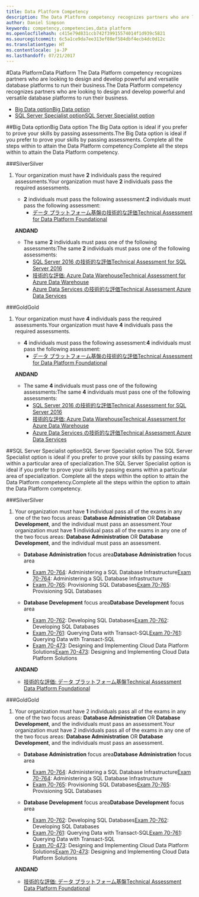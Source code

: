 ```yaml
---
title: Data Platform Competency
description: The Data Platform competency recognizes partners who are looking to design and develop powerful and versatile database platforms to run their business.
author: Daniel Simpson
keywords: competency,competencies,data platform
ms.openlocfilehash: c415e79d831ccb742f39915574014f1d939c5821
ms.sourcegitcommit: 6c5a1ce9da7ee313ef88ef584dbf4ecb4dc0d12c
ms.translationtype: HT
ms.contentlocale: ja-JP
ms.lasthandoff: 07/21/2017
---
```

#<a name="data-platform"></a><span data-ttu-id="69781-104">Data Platform</span><span class="sxs-lookup"><span data-stu-id="69781-104">Data Platform</span></span>
<span data-ttu-id="69781-105">The Data Platform competency recognizes partners who are looking to design and develop powerful and versatile database platforms to run their business.</span><span class="sxs-lookup"><span data-stu-id="69781-105">The Data Platform competency recognizes partners who are looking to design and develop powerful and versatile database platforms to run their business.</span></span>

- [<span data-ttu-id="69781-106">Big Data option</span><span class="sxs-lookup"><span data-stu-id="69781-106">Big Data option</span></span>](#big-data-option) 
- [<span data-ttu-id="69781-107">SQL Server Specialist option</span><span class="sxs-lookup"><span data-stu-id="69781-107">SQL Server Specialist option</span></span>](#sql-server-specialist-option)

##<a name="big-data-option"></a><span data-ttu-id="69781-108">Big Data option</span><span class="sxs-lookup"><span data-stu-id="69781-108">Big Data option</span></span>
<span data-ttu-id="69781-109">The Big Data option is ideal if you prefer to prove your skills by passing assessments.</span><span class="sxs-lookup"><span data-stu-id="69781-109">The Big Data option is ideal if you prefer to prove your skills by passing assessments.</span></span> <span data-ttu-id="69781-110">Complete all the steps within to attain the Data Platform competency.</span><span class="sxs-lookup"><span data-stu-id="69781-110">Complete all the steps within to attain the Data Platform competency.</span></span>

###<a name="silver"></a><span data-ttu-id="69781-111">Silver</span><span class="sxs-lookup"><span data-stu-id="69781-111">Silver</span></span>
1. <span data-ttu-id="69781-112">Your organization must have **2** individuals pass the required assessments.</span><span class="sxs-lookup"><span data-stu-id="69781-112">Your organization must have **2** individuals pass the required assessments.</span></span>

    - <span data-ttu-id="69781-113">**2** individuals must pass the following assessment:</span><span class="sxs-lookup"><span data-stu-id="69781-113">**2** individuals must pass the following assessment:</span></span>
        - [<span data-ttu-id="69781-114">データ プラットフォーム基盤の技術的な評価</span><span class="sxs-lookup"><span data-stu-id="69781-114">Technical Assessment for Data Platform Foundational</span></span>](https://partneruniversity.microsoft.com/?whr=uri:MicrosoftAccount&courseId=14354&scoId=nNGssUygB_8504778676)

    **<span data-ttu-id="69781-115">AND</span><span class="sxs-lookup"><span data-stu-id="69781-115">AND</span></span>**

    - <span data-ttu-id="69781-116">The same **2** individuals must pass one of the following assessments:</span><span class="sxs-lookup"><span data-stu-id="69781-116">The same **2** individuals must pass one of the following assessments:</span></span>
        - [<span data-ttu-id="69781-117">SQL Server 2016 の技術的な評価</span><span class="sxs-lookup"><span data-stu-id="69781-117">Technical Assessment for SQL Server 2016</span></span>](https://partneruniversity.microsoft.com/?whr=uri:MicrosoftAccount&courseId=14355&scoId=nzHk0hygB_7404778676)
        - [<span data-ttu-id="69781-118">技術的な評価: Azure Data Warehouse</span><span class="sxs-lookup"><span data-stu-id="69781-118">Technical Assessment for Azure Data Warehouse</span></span>](https://partneruniversity.microsoft.com/?whr=uri:MicrosoftAccount&courseId=17491&scoId=1yUZ01TnD_1606265419)
        - [<span data-ttu-id="69781-119">Azure Data Services の技術的な評価</span><span class="sxs-lookup"><span data-stu-id="69781-119">Technical Assessment Azure Data Services</span></span>](https://partneruniversity.microsoft.com/?whr=uri:MicrosoftAccount&courseId=17490&scoId=2h3AfWTnD_4706265419)

###<a name="gold"></a><span data-ttu-id="69781-120">Gold</span><span class="sxs-lookup"><span data-stu-id="69781-120">Gold</span></span>
1. <span data-ttu-id="69781-121">Your organization must have **4** individuals pass the required assessments.</span><span class="sxs-lookup"><span data-stu-id="69781-121">Your organization must have **4** individuals pass the required assessments.</span></span>

    - <span data-ttu-id="69781-122">**4** individuals must pass the following assessment:</span><span class="sxs-lookup"><span data-stu-id="69781-122">**4** individuals must pass the following assessment:</span></span>
        - [<span data-ttu-id="69781-123">データ プラットフォーム基盤の技術的な評価</span><span class="sxs-lookup"><span data-stu-id="69781-123">Technical Assessment for Data Platform Foundational</span></span>](https://partneruniversity.microsoft.com/?whr=uri:MicrosoftAccount&courseId=14354&scoId=nNGssUygB_8504778676)

    **<span data-ttu-id="69781-124">AND</span><span class="sxs-lookup"><span data-stu-id="69781-124">AND</span></span>**

    - <span data-ttu-id="69781-125">The same **4** individuals must pass one of the following assessments:</span><span class="sxs-lookup"><span data-stu-id="69781-125">The same **4** individuals must pass one of the following assessments:</span></span>
        - [<span data-ttu-id="69781-126">SQL Server 2016 の技術的な評価</span><span class="sxs-lookup"><span data-stu-id="69781-126">Technical Assessment for SQL Server 2016</span></span>](https://partneruniversity.microsoft.com/?whr=uri:MicrosoftAccount&courseId=14355&scoId=nzHk0hygB_7404778676)
        - [<span data-ttu-id="69781-127">技術的な評価: Azure Data Warehouse</span><span class="sxs-lookup"><span data-stu-id="69781-127">Technical Assessment for Azure Data Warehouse</span></span>](https://partneruniversity.microsoft.com/?whr=uri:MicrosoftAccount&courseId=17491&scoId=1yUZ01TnD_1606265419)
        - [<span data-ttu-id="69781-128">Azure Data Services の技術的な評価</span><span class="sxs-lookup"><span data-stu-id="69781-128">Technical Assessment Azure Data Services</span></span>](https://partneruniversity.microsoft.com/?whr=uri:MicrosoftAccount&courseId=17490&scoId=2h3AfWTnD_4706265419)

##<a name="sql-server-specialist-option"></a><span data-ttu-id="69781-129">SQL Server Specialist option</span><span class="sxs-lookup"><span data-stu-id="69781-129">SQL Server Specialist option</span></span>
<span data-ttu-id="69781-130">The SQL Server Specialist option is ideal if you prefer to prove your skills by passing exams within a particular area of specialization.</span><span class="sxs-lookup"><span data-stu-id="69781-130">The SQL Server Specialist option is ideal if you prefer to prove your skills by passing exams within a particular area of specialization.</span></span> <span data-ttu-id="69781-131">Complete all the steps within the option to attain the Data Platform competency.</span><span class="sxs-lookup"><span data-stu-id="69781-131">Complete all the steps within the option to attain the Data Platform competency.</span></span>

###<a name="silver"></a><span data-ttu-id="69781-132">Silver</span><span class="sxs-lookup"><span data-stu-id="69781-132">Silver</span></span>
1. <span data-ttu-id="69781-133">Your organization must have **1** individual pass all of the exams in any one of the two focus areas: **Database Administration** OR **Database Development**, and the individual must pass an assessment.</span><span class="sxs-lookup"><span data-stu-id="69781-133">Your organization must have **1** individual pass all of the exams in any one of the two focus areas: **Database Administration** OR **Database Development**, and the individual must pass an assessment.</span></span>

    - <span data-ttu-id="69781-134">**Database Administration** focus area</span><span class="sxs-lookup"><span data-stu-id="69781-134">**Database Administration** focus area</span></span>
        - <span data-ttu-id="69781-135">[Exam 70-764](https://www.microsoft.com/en-us/learning/exam-70-764.aspx): Administering a SQL Database Infrastructure</span><span class="sxs-lookup"><span data-stu-id="69781-135">[Exam 70-764](https://www.microsoft.com/en-us/learning/exam-70-764.aspx): Administering a SQL Database Infrastructure</span></span> 
        - <span data-ttu-id="69781-136">[Exam 70-765](https://www.microsoft.com/en-us/learning/exam-70-765.aspx): Provisioning SQL Databases</span><span class="sxs-lookup"><span data-stu-id="69781-136">[Exam 70-765](https://www.microsoft.com/en-us/learning/exam-70-765.aspx): Provisioning SQL Databases</span></span>

    - <span data-ttu-id="69781-137">**Database Development** focus area</span><span class="sxs-lookup"><span data-stu-id="69781-137">**Database Development** focus area</span></span>
        - <span data-ttu-id="69781-138">[Exam 70-762](https://www.microsoft.com/en-us/learning/exam-70-762.aspx): Developing SQL Databases</span><span class="sxs-lookup"><span data-stu-id="69781-138">[Exam 70-762](https://www.microsoft.com/en-us/learning/exam-70-762.aspx): Developing SQL Databases</span></span>
        - <span data-ttu-id="69781-139">[Exam 70-761](https://www.microsoft.com/en-us/learning/exam-70-761.aspx): Querying Data with Transact-SQL</span><span class="sxs-lookup"><span data-stu-id="69781-139">[Exam 70-761](https://www.microsoft.com/en-us/learning/exam-70-761.aspx): Querying Data with Transact-SQL</span></span>
        - <span data-ttu-id="69781-140">[Exam 70-473](https://www.microsoft.com/en-us/learning/exam-70-473.aspx): Designing and Implementing Cloud Data Platform Solutions</span><span class="sxs-lookup"><span data-stu-id="69781-140">[Exam 70-473](https://www.microsoft.com/en-us/learning/exam-70-473.aspx): Designing and Implementing Cloud Data Platform Solutions</span></span>

    **<span data-ttu-id="69781-141">AND</span><span class="sxs-lookup"><span data-stu-id="69781-141">AND</span></span>**

    - [<span data-ttu-id="69781-142">技術的な評価: データ プラットフォーム基盤</span><span class="sxs-lookup"><span data-stu-id="69781-142">Technical Assessment Data Platform Foundational</span></span>](https://partneruniversity.microsoft.com/?whr=uri:MicrosoftAccount&courseId=14354&scoId=nNGssUygB_8504778676)

###<a name="gold"></a><span data-ttu-id="69781-143">Gold</span><span class="sxs-lookup"><span data-stu-id="69781-143">Gold</span></span>
1. <span data-ttu-id="69781-144">Your organization must have 2 individuals pass all of the exams in any one of the two focus areas: **Database Administration** OR **Database Development**, and the individuals must pass an assessment.</span><span class="sxs-lookup"><span data-stu-id="69781-144">Your organization must have 2 individuals pass all of the exams in any one of the two focus areas: **Database Administration** OR **Database Development**, and the individuals must pass an assessment.</span></span>

    - <span data-ttu-id="69781-145">**Database Administration** focus area</span><span class="sxs-lookup"><span data-stu-id="69781-145">**Database Administration** focus area</span></span>
        - <span data-ttu-id="69781-146">[Exam 70-764](https://www.microsoft.com/en-us/learning/exam-70-764.aspx): Administering a SQL Database Infrastructure</span><span class="sxs-lookup"><span data-stu-id="69781-146">[Exam 70-764](https://www.microsoft.com/en-us/learning/exam-70-764.aspx): Administering a SQL Database Infrastructure</span></span> 
        - <span data-ttu-id="69781-147">[Exam 70-765](https://www.microsoft.com/en-us/learning/exam-70-765.aspx): Provisioning SQL Databases</span><span class="sxs-lookup"><span data-stu-id="69781-147">[Exam 70-765](https://www.microsoft.com/en-us/learning/exam-70-765.aspx): Provisioning SQL Databases</span></span>

    - <span data-ttu-id="69781-148">**Database Development** focus area</span><span class="sxs-lookup"><span data-stu-id="69781-148">**Database Development** focus area</span></span>
        - <span data-ttu-id="69781-149">[Exam 70-762](https://www.microsoft.com/en-us/learning/exam-70-762.aspx): Developing SQL Databases</span><span class="sxs-lookup"><span data-stu-id="69781-149">[Exam 70-762](https://www.microsoft.com/en-us/learning/exam-70-762.aspx): Developing SQL Databases</span></span>
        - <span data-ttu-id="69781-150">[Exam 70-761](https://www.microsoft.com/en-us/learning/exam-70-761.aspx): Querying Data with Transact-SQL</span><span class="sxs-lookup"><span data-stu-id="69781-150">[Exam 70-761](https://www.microsoft.com/en-us/learning/exam-70-761.aspx): Querying Data with Transact-SQL</span></span>
        - <span data-ttu-id="69781-151">[Exam 70-473](https://www.microsoft.com/en-us/learning/exam-70-473.aspx): Designing and Implementing Cloud Data Platform Solutions</span><span class="sxs-lookup"><span data-stu-id="69781-151">[Exam 70-473](https://www.microsoft.com/en-us/learning/exam-70-473.aspx): Designing and Implementing Cloud Data Platform Solutions</span></span>

    **<span data-ttu-id="69781-152">AND</span><span class="sxs-lookup"><span data-stu-id="69781-152">AND</span></span>**

    - [<span data-ttu-id="69781-153">技術的な評価: データ プラットフォーム基盤</span><span class="sxs-lookup"><span data-stu-id="69781-153">Technical Assessment Data Platform Foundational</span></span>](https://partneruniversity.microsoft.com/?whr=uri:MicrosoftAccount&courseId=14354&scoId=nNGssUygB_8504778676)



